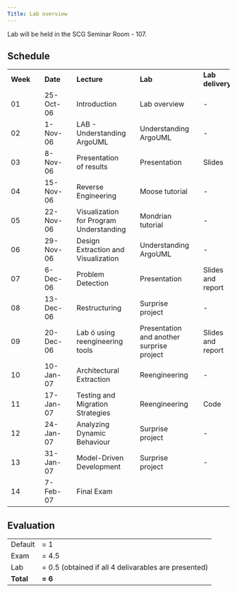 ```yaml
---
Title: Lab overview
---
```


Lab will be held in the SCG Seminar Room - 107.

## Schedule

| | | | | | | | | | |
|---|---|---|---|---|---|---|---|---|---|
| <b>Week</b> | | <b>Date</b> | | <b>Lecture</b> | | <b>Lab</b> | | <b>Lab delivery</b> |
| 01 | | 25-Oct-06 | | Introduction | | Lab overview | | - |
| 02 | | 1-Nov-06 | | LAB - Understanding ArgoUML | | Understanding ArgoUML | | - |
| 03 | | 8-Nov-06 | |	Presentation of results | | Presentation | | Slides |
| 04 | | 15-Nov-06 | | Reverse Engineering | | Moose tutorial | | - |
| 05 | | 22-Nov-06 | | Visualization for Program Understanding | | Mondrian tutorial | | - |
| 06 | | 29-Nov-06 |	| Design Extraction and Visualization | | Understanding ArgoUML | | - |
| 07 | | 6-Dec-06 | |	 Problem Detection | | Presentation | | Slides and report |
| 08 | | 13-Dec-06 | | Restructuring | | Surprise project | | - |
| 09 | | 20-Dec-06 | | Lab ó using reengineering tools | | Presentation and another surprise project | | Slides and report |
| 10 | | 10-Jan-07 | | Architectural Extraction | | Reengineering | | - |
| 11 | | 17-Jan-07 | | Testing and Migration Strategies | | Reengineering | | Code |
| 12 | | 24-Jan-07 | | Analyzing Dynamic Behaviour | | Surprise project | | - |
| 13 | | 31-Jan-07 | | Model-Driven Development | | Surprise project | | - |
| 14 | | 7-Feb-07 | |	Final Exam | | |

## Evaluation

| | |
|---|---|
| Default | = 1
| Exam | = 4.5
| Lab | = 0.5 (obtained if all 4 delivarables are presented)
| <b>Total</b> | <b>= 6</b>
